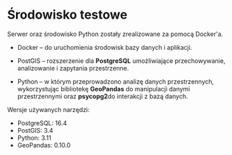 # Środowisko testowe
Serwer oraz środowisko Python zostały zrealizowane za pomocą Docker'a.

* Docker – do uruchomienia środowisk bazy danych i aplikacji.

* PostGIS – rozszerzenie dla **PostgreSQL** umożliwiające przechowywanie, analizowanie i zapytania przestrzenne.

* Python – w którym przeprowadzono analizę danych przestrzennych, wykorzystując bibliotekę **GeoPandas** do manipulacji danymi przestrzennymi oraz **psycopg2**do interakcji z bazą danych.

Wersje używanych narzędzi:
- PostgreSQL: 16.4
- PostGIS: 3.4
- Python: 3.11
- GeoPandas: 0.10.0
